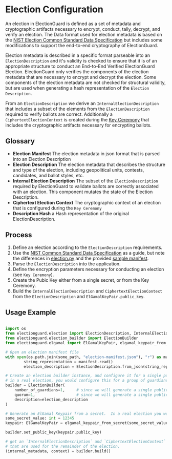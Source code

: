 # Election Configuration

An election in ElectionGuard is defined as a set of metadata and cryptographic artifacts necessary to encrypt, conduct, tally, decrypt, and verify an election.  The Data format used for election metadata is based on the [NIST Election Common Standard Data Specification](https://www.nist.gov/itl/voting/interoperability) but includes some modifications to support the end-to-end cryptography of ElectionGuard.

Election metadata is described in a specific format parseable into an `ElectionDescription` and it's validity is checked to ensure that it is of an appropriate structure to conduct an End-to-End Verified ElectionGuard Election.  ElectionGuard only verifies the components of the election metadata that are necessary to encrypt and decrypt the election.  Some components of the election metadata are not checked for structural validity, but are used when generating a hash representation of the `Election Description`.

From an `ElectionDescription` we derive an `InternalElectionDescription` that includes a subset of the elements from the `ElectionDescription` required to verify ballots are correct.  Additionally a `CiphertextElectionContext` is created during the [Key Ceremony](/1_Key_Ceremony.md) that includes the cryptographic artifacts necessary for encrypting ballots.

## Glossary

- **Election Manifest** The election metadata in json format that is parsed into an Election Description
- **Election Description** The election metadata that describes the structure and type of the election, including geopolitical units, contests, candidates, and ballot styles, etc.
- **Internal Election Description** The subset of the `ElectionDescription` required by ElectionGuard to validate ballots are correctly associated with an election.  This component mutates the state of the Election Description.
- **Ciphertext Election Context** The cryptographic context of an election that is configured during the `Key Ceremony`
- **Description Hash** a Hash representation of the original ElectionDescription.

## Process

1. Define an election according to the `ElectionDescription` requirements.  
2. Use the [NIST Common Standard Data Specification](https://www.nist.gov/itl/voting/interoperability) as a guide, but note the differences in [election.py](https://github.com/microsoft/electionguard-python/tree/main/src/electionguard.election.py) and the provided [sample manifest](sample/election-manifest.json).
3. Parse the `ElectionDescription` into the application.
4. Define the encryption parameters necessary for conducting an election (see `Key Ceremony`).
5. Create the Pubic Key either from a single secret, or from the Key Ceremony.
6. Build the `InternalElectionDescription` and `CiphertextElectionContext` from the `ElectionDescription` and `ElGamalKeyPair.public_key`.

## Usage Example

```python

import os
from electionguard.election import ElectionDescription, InternalElectionDescription, CiphertextElectionContext
from electionguard.election_builder import ElectionBuilder
from electionguard.elgamal import ElGamalKeyPair, elgamal_keypair_from_secret

# Open an election manifest file
with open(os.path.join(some_path, "election-manifest.json"), "r") as manifest:
        string_representation = manifest.read()
        election_description = ElectionDescription.from_json(string_representation)

# Create an election builder instance, and configure it for a single public-private keypair.
# in a real election, you would configure this for a group of guardians.  See Key Ceremony for more information.
builder = ElectionBuilder(
    number_of_guardians=1,     # since we will generate a single public-private keypair, we set this to 1
    quorum=1,                  # since we will generate a single public-private keypair, we set this to 1
    description=election_description
)

# Generate an ElGamal Keypair from a secret.  In a real election you would use the Key Ceremony instead.
some_secret_value: int = 12345
keypair: ElGamalKeyPair = elgamal_keypair_from_secret(some_secret_value)

builder.set_public_key(keypair.public_key)

# get an `InternalElectionDescription` and `CiphertextElectionContext`
# that are used for the remainder of the election.
(internal_metadata, context) = builder.build()

```
